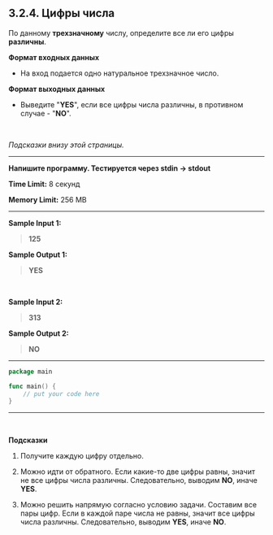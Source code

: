 ## 3.2.4. Цифры числа

По данному **трехзначному** числу, определите все ли его цифры **различны**.

**Формат входных данных**
* На вход подается одно натуральное трехзначное число.

**Формат выходных данных**
* Выведите "**YES**", если все цифры числа различны, в противном случае - "**NO**".

<br />

*Подсказки внизу этой страницы.*
___
**Напишите программу. Тестируется через stdin → stdout**

**Time Limit:** 8 секунд

**Memory Limit:** 256 MB
___
**Sample Input 1:**
> **125**

**Sample Output 1:**
> **YES**

<br />

**Sample Input 2:**
> **313**

**Sample Output 2:**
> **NO**
___
```Go
package main

func main() {
    // put your code here
}
```
___

<br />

**Подсказки**

1. Получите каждую цифру отдельно.

2. Можно идти от обратного. Если какие-то две цифры равны, значит не все цифры числа различны. Следовательно, выводим **NO**, иначе **YES**.

3. Можно решить напрямую согласно условию задачи. Составим все пары цифр. Если в каждой паре числа не равны, значит все цифры числа различны. Следовательно, выводим **YES**, иначе **NO**.
